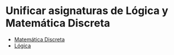 # Unificar asignaturas de Lógica y Matemática Discreta

- [Matemática Discreta](https://www.uneatlantico.es/sites/default/files/guias-docentes/gII/2021-2022/MatematicaDiscreta.pdf)
- [Lógica](https://www.uneatlantico.es/sites/default/files/guias-docentes/gII/2021-2022/Logica.pdf)